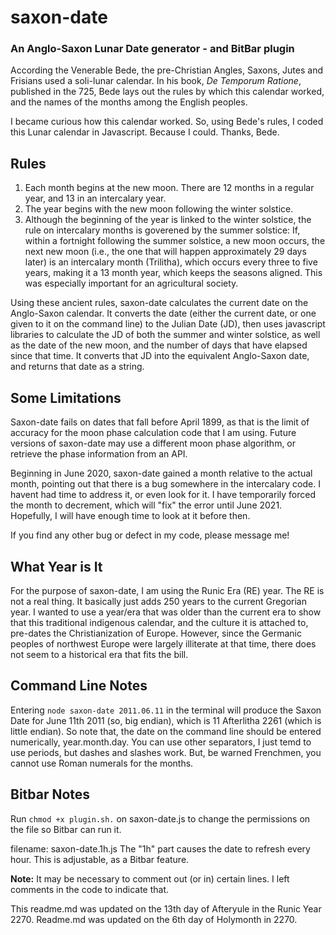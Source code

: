 # saxon-date

### An Anglo-Saxon Lunar Date generator - and BitBar plugin

According the Venerable Bede, the pre-Christian Angles, Saxons, Jutes and Frisians used a soli-lunar calendar. In his book, *De Temporum Ratione*, published in the 725, Bede lays out the rules by which this calendar worked, and the names of the months among the English peoples.

I became curious how this calendar worked. So, using Bede's rules, I coded this Lunar calendar in Javascript. Because I could. Thanks, Bede.

## Rules
1.  Each month begins at the new moon. There are 12 months in a regular year, and 13 in an intercalary year.
2.  The year begins with the new moon following the winter solstice.
3.  Although the beginning of the year is linked to the winter solstice, the rule on intercalary months is goverened by the summer solstice: If, within a fortnight following the summer solstice, a new moon occurs, the next new moon (i.e., the one that will happen approximately 29 days later) is an intercalary month (Trilitha), which occurs every three to five years, making it a 13 month year, which keeps the seasons aligned. This was especially important for an agricultural society.

Using these ancient rules, saxon-date calculates the current date on the Anglo-Saxon calendar. It converts the date (either the current date, or one given to it on the command line) to the Julian Date (JD), then uses javascript libraries to calculate the JD of both the summer and winter solstice, as well as the date of the new moon, and the number of days that have elapsed since that time. It converts that JD into the equivalent Anglo-Saxon date, and returns that date as a string.

## Some Limitations
Saxon-date fails on dates that fall before April 1899, as that is the limit of accuracy for the moon phase calculation code that I am using. Future versions of saxon-date may use a different moon phase algorithm, or retrieve the phase information from an API.

Beginning in June 2020, saxon-date gained a month relative to the actual month, pointing out that there is a bug somewhere in the intercalary code. I havent had time to address it, or even look for it. I have temporarily forced the month to decrement, which will "fix" the error until June 2021. Hopefully, I will have enough time to look at it before then. 

If you find any other bug or defect in my code, please message me!

## What Year is It
For the purpose of saxon-date, I am using the Runic Era (RE) year. The RE is not a real thing. It basically just adds 250 years to the current Gregorian year. I wanted to use a year/era that was older than the current era to show that this traditional indigenous calendar, and the culture it is attached to, pre-dates the Christianization of Europe. However, since the Germanic peoples of northwest Europe were largely illiterate at that time, there does not seem to a historical era that fits the bill. 

## Command Line Notes
Entering `node saxon-date 2011.06.11` in the terminal will produce the Saxon Date for June 11th 2011 (so, big endian), which is 11 Afterlitha 2261 (which is little endian). So note that, the date on the command line should be entered numerically, year.month.day. You can use other separators, I just temd to use periods, but dashes and slashes work. But, be warned Frenchmen, you cannot use Roman numerals for the months.

## Bitbar Notes
Run `chmod +x plugin.sh.` on saxon-date.js to change the permissions on the file so Bitbar can run it.

filename: saxon-date.1h.js
The "1h" part causes the date to refresh every hour. This is adjustable, as a Bitbar feature.

**Note:** It may be necessary to comment out (or in) certain lines. I left comments in the code to indicate that.

This readme.md was updated on the 13th day of Afteryule in the Runic Year 2270.
Readme.md was updated on the 6th day of Holymonth in 2270.
